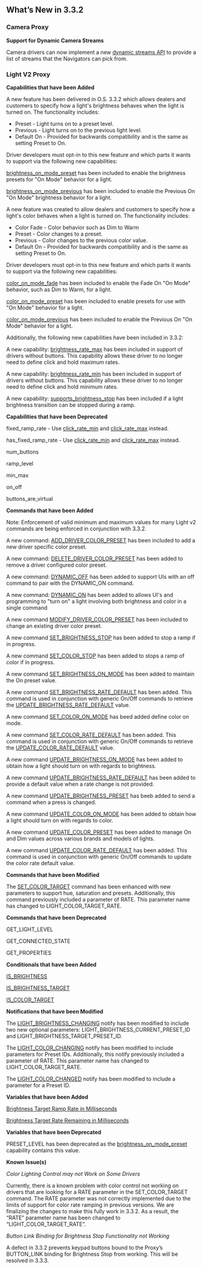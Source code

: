 ## What’s New in 3.3.2 

### Camera Proxy

**Support for Dynamic Camera Streams**

Camera drivers can now implement a new [dynamic streams API][1] to provide a list of streams that the Navigators can pick from. 


### Light V2 Proxy

**Capabilities that have been Added**

A new feature has been delivered in O.S. 3.3.2 which allows dealers and customers to specify how a light's brightness behaves when the light is turned on. The functionality includes:

- Preset - Light turns on to a preset level.
- Previous - Light turns on to the previous light level.
- Default On - Provided for backwards compatibility and is the same as setting Preset to On.

Driver developers must opt-in to this new feature and which parts it wants to support via the following new capabilities:

[brightness\_on\_mode\_preset][2] has been included to enable the brightness presets for "On Mode" behavior for a light.

[brightness\_on\_mode\_previous][3] has been included to enable the Previous On "On Mode" brightness  behavior for a light.

A new feature was created to allow dealers and customers to specify how a light's color behaves when a light is turned on. The functionality includes:

- Color Fade - Color behavior such as Dim to Warm
- Preset - Color changes to a preset.
- Previous - Color changes to the previous color value.
- Default On - Provided for backwards compatibility and is the same as setting Preset to On.

Driver developers must opt-in to this new feature and which parts it wants to support via the following new capabilities:

[color\_on\_mode\_fade][4] has been included to enable the Fade On "On Mode" behavior, such as Dim to Warm, for a light.

[color\_on\_mode\_preset][5] has been included to enable presets for use with "On Mode" behavior for a light.

[color\_on\_mode\_previous][6] has been included to enable the Previous On "On Mode" behavior for a light.

Additionally,  the following new capabilities have been included in 3.3.2:

A new capability: [brightness\_rate\_max][7] has been included in support of drivers without buttons. This capability allows these driver to no longer need to define click and hold maximum rates.

A new capability: [brightness\_rate\_min][8] has been included in support of drivers without buttons. This capability allows these driver to no longer need to define click and hold minimum rates.

A new capability: [supports\_brightness\_stop][9] has been included if a light brightness transition can be stopped during a ramp. 


**Capabilities that have been Deprecated**

fixed\_ramp\_rate - Use [click\_rate\_min][10] and [click\_rate\_max][11] instead.

has\_fixed\_ramp\_rate - Use [click\_rate\_min][12] and [click\_rate\_max][13] instead.

num\_buttons

ramp\_level

min\_max

on\_off

buttons\_are\_virtual


**Commands that have been Added**

Note: Enforcement of valid minimum and maximum values for many Light v2 commands are being enforced in conjunction with 3.3.2. 

A new command: [ADD\_DRIVER\_COLOR\_PRESET][14] has been included to add a new driver specific color preset.

A new command: [DELETE\_DRIVER\_COLOR\_PRESET][15] has been added to remove a driver configured color preset. 

A new command: [DYNAMIC\_OFF][16] has been added to support UIs with an off command to pair with the DYNAMIC\_ON command.

A new command: [DYNAMIC\_ON][17] has been added to allows UI's and programming to "turn on" a light involving both brightness and color in a single command

A new command [MODIFY\_DRIVER\_COLOR\_PRESET][18] has been included to change an existing driver color preset.

A new command [SET\_BRIGHTNESS\_STOP][19] has been added to stop a ramp if in progress.

A new command [SET\_COLOR\_STOP][20] has been added to stops a ramp of color if in progress.

A new command [SET\_BRIGHTNESS\_ON\_MODE][21] has been added to maintain the On preset value.

A new command [SET\_BRIGHTNESS\_RATE\_DEFAULT][22] has been added. This command is used in conjunction with generic On/Off commands to retrieve the [UPDATE\_BRIGHTNESS\_RATE\_DEFAULT][23] value.

A new command [SET\_COLOR\_ON\_MODE][24]  has beed added define color on mode.

A new command [SET\_COLOR\_RATE\_DEFAULT][25] has been added. This command is used in conjunction with generic On/Off commands to retrieve the [UPDATE\_COLOR\_RATE\_DEFAULT][26] value.

A new command [UPDATE\_BRIGHTNESS\_ON\_MODE][27] has been added to obtain how a light should turn on with regards to brightness.

A new command [UPDATE\_BRIGHTNESS\_RATE\_DEFAULT][28] has been added to provide a default value when a rate change is not provided.

A new command [UPDATE\_BRIGHTNESS\_PRESET][29] has beeb added to send a command when a press is changed.

A new command [UPDATE\_COLOR\_ON\_MODE][30] has been added to obtain how a light should turn on with regards to color.

A new command [UPDATE\_COLOR\_PRESET][31] has been added to manage On and Dim values across various brands and models of lights.

A new command [UPDATE\_COLOR\_RATE\_DEFAULT][32] has been added. This command is used in conjunction with generic On/Off commands to update the color rate default value.



**Commands that have been Modified**

The [SET\_COLOR\_TARGET][33] command has been enhanced with new parameters to support hue, saturation and presets. Additionally, this command previously included a parameter of RATE. This parameter name has changed to LIGHT\_COLOR\_TARGET\_RATE.


**Commands that have been Deprecated**

GET\_LIGHT\_LEVEL 

GET\_CONNECTED\_STATE 

GET\_PROPERTIES 


**Conditionals that have been Added**

[IS\_BRIGHTNESS][34]

[IS\_BRIGHTNESS\_TARGET][35]

[IS\_COLOR\_TARGET][36] 


**Notifications that have been Modified**

The [LIGHT\_BRIGHTNESS\_CHANGING][37] notify has been modified to include two new optional parameters: LIGHT\_BRIGHTNESS\_CURRENT\_PRESET\_ID and LIGHT\_BRIGHTNESS\_TARGET\_PRESET\_ID.

The [LIGHT\_COLOR\_CHANGING][38] notify has been modified to include parameters for Preset IDs. Additionally, this notify previously included a parameter of RATE. This parameter name has changed to LIGHT\_COLOR\_TARGET\_RATE.


The [LIGHT\_COLOR\_CHANGED][39] notify has been modified to include a parameter for a Preset ID.


**Variables that have been Added**

[Brightness Target Ramp Rate in Milliseconds][40]

[Brightness Target Rate Remaining in Milliseconds][41]


**Variables that have been Deprecated**

PRESET\_LEVEL has been deprecated as the [brightness\_on\_mode\_preset][42] capability contains this value. 

**Known Issue(s)**

_Color Lighting Control may not Work on Some Drivers_

Currently, there is a known problem with color control not working on drivers that are looking for a RATE parameter in the SET\_COLOR\_TARGET command. The RATE parameter was not correctly implemented due to the limits of support for color rate ramping in previous versions. We are finalizing the changes to make this fully work in 3.3.2. As a result, the “RATE” parameter name has been changed to “LIGHT\_COLOR\_TARGET\_RATE”.


_Button Link Binding for Brightness Stop Functionality not Working_

A defect in 3.3.2 prevents keypad buttons bound to the Proxy’s BUTTON\_LINK binding for Brightness Stop from working. This will be resolved in 3.3.3.

[1]:	https://snap-one.github.io/docs-driverworks-proxy-protocol-3.3.2-beta/#dynamic-camera-streams
[2]:	https://snap-one.github.io/docs-driverworks-proxy-protocol-3.3.2-beta/#brightness-on-mode-preset
[3]:	https://snap-one.github.io/docs-driverworks-proxy-protocol-3.3.2-beta/#brightness-on-mode-previous
[4]:	https://snap-one.github.io/docs-driverworks-proxy-protocol-3.3.2-beta/#color-on-mode-fade
[5]:	https://snap-one.github.io/docs-driverworks-proxy-protocol-3.3.2-beta/#color-on-mode-preset
[6]:	https://snap-one.github.io/docs-driverworks-proxy-protocol-3.3.2-beta/#color-on-mode-previous
[7]:	https://snap-one.github.io/docs-driverworks-proxy-protocol-3.3.2-beta/#brightness-rate-max
[8]:	https://snap-one.github.io/docs-driverworks-proxy-protocol-3.3.2-beta/#brightness-rate-min
[9]:	https://snap-one.github.io/docs-driverworks-proxy-protocol-3.3.2-beta/#supports_brightness_stop
[10]:	https://snap-one.github.io/docs-driverworks-proxy-protocol-3.3.2-beta/#click_rate_min
[11]:	https://snap-one.github.io/docs-driverworks-proxy-protocol-3.3.2-beta/#click_rate_max
[12]:	https://snap-one.github.io/docs-driverworks-proxy-protocol-3.3.2-beta/#click_rate_min
[13]:	https://snap-one.github.io/docs-driverworks-proxy-protocol-3.3.2-beta/#click_rate_max
[14]:	https://snap-one.github.io/docs-driverworks-proxy-protocol-3.3.2-beta/#add-driver-color-preset
[15]:	https://snap-one.github.io/docs-driverworks-proxy-protocol-3.3.2-beta/#delete-driver-color-preset
[16]:	https://snap-one.github.io/docs-driverworks-proxy-protocol-3.3.2-beta/#dynamic-off
[17]:	https://snap-one.github.io/docs-driverworks-proxy-protocol-3.3.2-beta/#dynamic-on
[18]:	https://snap-one.github.io/docs-driverworks-proxy-protocol-3.3.2-beta/#modify-driver-color-preset
[19]:	https://snap-one.github.io/docs-driverworks-proxy-protocol-3.3.2-beta/#set-brightness-stop
[20]:	https://snap-one.github.io/docs-driverworks-proxy-protocol-3.3.2-beta/#set-color-stop
[21]:	https://snap-one.github.io/docs-driverworks-proxy-protocol-3.3.2-beta/#set-brightness-on-mode
[22]:	https://snap-one.github.io/docs-driverworks-proxy-protocol-3.3.2-beta/#set-brightness-rate-default
[23]:	https://snap-one.github.io/docs-driverworks-proxy-protocol-3.3.2-beta/#update-brightness-rate-default
[24]:	https://snap-one.github.io/docs-driverworks-proxy-protocol-3.3.2-beta/#set-color-on-mode
[25]:	https://snap-one.github.io/docs-driverworks-proxy-protocol-3.3.2-beta/#set-color-rate-default
[26]:	https://snap-one.github.io/docs-driverworks-proxy-protocol-3.3.2-beta/#update-color-rate-default
[27]:	https://snap-one.github.io/docs-driverworks-proxy-protocol-3.3.2-beta/#update-brightness-on-mode
[28]:	https://snap-one.github.io/docs-driverworks-proxy-protocol-3.3.2-beta/#update-brightness-rate-default
[29]:	https://snap-one.github.io/docs-driverworks-proxy-protocol-3.3.2-beta/#update-brightness-preset
[30]:	https://snap-one.github.io/docs-driverworks-proxy-protocol-3.3.2-beta/#update-color-on-mode
[31]:	https://snap-one.github.io/docs-driverworks-proxy-protocol-3.3.2-beta/#update-color-preset
[32]:	https://snap-one.github.io/docs-driverworks-proxy-protocol-3.3.2-beta/#update-color-rate-default
[33]:	https://snap-one.github.io/docs-driverworks-proxy-protocol-3.3.2-beta/#set_color_target
[34]:	https://snap-one.github.io/docs-driverworks-proxy-protocol-3.3.2-beta/#light-v2-conditionals
[35]:	https://snap-one.github.io/docs-driverworks-proxy-protocol-3.3.2-beta/#light-v2-conditionals
[36]:	https://snap-one.github.io/docs-driverworks-proxy-protocol-3.3.2-beta/#light-v2-conditionals
[37]:	https://snap-one.github.io/docs-driverworks-proxy-protocol-3.3.2-beta/#light-brightness-changing
[38]:	https://snap-one.github.io/docs-driverworks-proxy-protocol-3.3.2-beta/#light-color-changing
[39]:	https://snap-one.github.io/docs-driverworks-proxy-protocol-3.3.2-beta/#light-color-changed
[40]:	https://snap-one.github.io/docs-driverworks-proxy-protocol-3.3.2-beta/#light-v2-variables
[41]:	https://snap-one.github.io/docs-driverworks-proxy-protocol-3.3.2-beta/#light-v2-variables
[42]:	https://snap-one.github.io/docs-driverworks-proxy-protocol-3.3.2-beta/#brightness-on-mode-preset